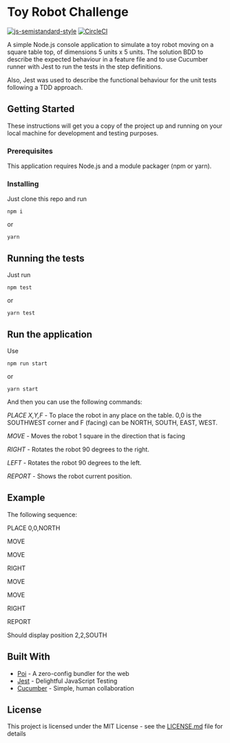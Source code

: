 # Toy Robot Challenge

[![js-semistandard-style](https://img.shields.io/badge/code%20style-semistandard-brightgreen.svg?style=flat-square)](https://github.com/Flet/semistandard)
[![CircleCI](https://circleci.com/gh/schalela/toy-robot/tree/master.svg?style=svg)](https://circleci.com/gh/schalela/toy-robot/tree/master)

A simple Node.js console application to simulate a toy robot moving on a square table top, of dimensions 5 units x 5 units. The solution BDD to describe the expected behaviour in a feature file and to use Cucumber runner with Jest to run the tests in the step definitions.

Also, Jest was used to describe the functional behaviour for the unit tests following a TDD approach.

## Getting Started

These instructions will get you a copy of the project up and running on your local machine for development and testing purposes.

### Prerequisites

This application requires Node.js and a module packager (npm or yarn).

### Installing

Just clone this repo and run

```
npm i
```

or

```
yarn
```

## Running the tests

Just run 

```
npm test
```
or

```
yarn test
```

## Run the application

Use 

```
npm run start
```
or

```
yarn start
```
And then you can use the following commands:

*PLACE X,Y,F* - To place the robot in any place on the table. 0,0 is the SOUTHWEST corner and F (facing) can be NORTH, SOUTH, EAST, WEST.

*MOVE* - Moves the robot 1 square in the direction that is facing

*RIGHT* - Rotates the robot 90 degrees to the right.

*LEFT* - Rotates the robot 90 degrees to the left.

*REPORT* - Shows the robot current position.

## Example

The following sequence:

PLACE 0,0,NORTH

MOVE

MOVE

RIGHT

MOVE

MOVE

RIGHT

REPORT

Should display position 2,2,SOUTH

## Built With

* [Poi](https://poi.js.org/) - A zero-config bundler for the web
* [Jest](https://jestjs.io/) - Delightful JavaScript Testing
* [Cucumber](https://cucumber.io/) - Simple, human collaboration

## License

This project is licensed under the MIT License - see the [LICENSE.md](LICENSE.md) file for details

